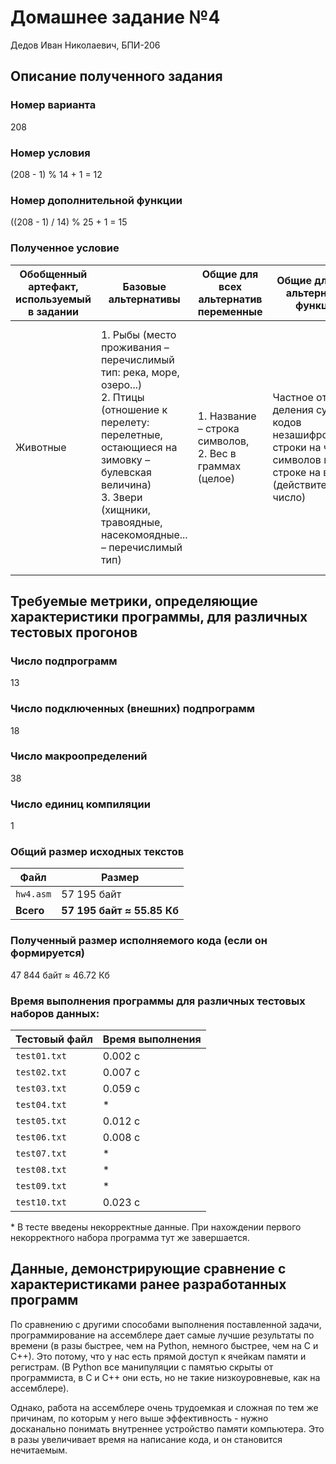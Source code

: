 # Домашнее задание №4
Дедов Иван Николаевич, БПИ-206


## Описание полученного задания

### Номер варианта
208

### Номер условия
(208 - 1) % 14 + 1 = 12

### Номер дополнительной функции
((208 - 1) / 14) % 25 + 1 = 15

### Полученное условие
| Обобщенный артефакт, используемый в задании | Базовые альтернативы | Общие для всех  альтернатив переменные | Общие для всех альтернатив функции | Обработка данных |
| - | - | - | - | - |
| Животные | 1. Рыбы (место проживания – перечислимый тип: река, море, озеро...) <br/> 2. Птицы (отношение к перелету: перелетные, остающиеся на зимовку – булевская величина) <br/> 3. Звери (хищники, травоядные, насекомоядные... – перечислимый тип) | 1. Название – строка символов, <br/> 2. Вес в граммах (целое) | Частное от деления суммы кодов незашифрованной строки на число символов в этой строке на вес (действительное число) | Упорядочить элементы контейнера по убыванию используя сортировку с помощью «дерева» (Heap Sort). В качестве ключей для сортировки и других действий используются результаты функции, общей для всех альтернатив. |


## Требуемые метрики, определяющие характеристики программы, для различных тестовых прогонов

### Число подпрограмм
13

### Число подключенных (внешних) подпрограмм
18

### Число макроопределений
38

### Число единиц компиляции
1

### Общий размер исходных текстов
| Файл                | Размер                     |
| ------------------- | -------------------------- |
| ```hw4.asm```       | 57 195 байт                |
| **Всего**           | **57 195 байт ≈ 55.85 Кб** |

### Полученный размер исполняемого кода (если он формируется)
47 844 байт ≈ 46.72 Кб

### Время выполнения программы для различных тестовых наборов данных:
| Тестовый файл    | Время выполнения |
| ---------------- | ---------------- |
| ```test01.txt``` | 0.002 с          |
| ```test02.txt``` | 0.007 с          |
| ```test03.txt``` | 0.059 с          |
| ```test04.txt``` | \*               |
| ```test05.txt``` | 0.012 с          |
| ```test06.txt``` | 0.008 с          |
| ```test07.txt``` | \*               |
| ```test08.txt``` | \*               |
| ```test09.txt``` | \*               |
| ```test10.txt``` | 0.023 с          |

\* В тесте введены некорректные данные. При нахождении первого некорректного набора программа тут же завершается.

## Данные, демонстрирующие сравнение с характеристиками ранее разработанных программ

По сравнению с другими способами выполнения поставленной задачи, программирование на ассемблере дает самые лучшие результаты по времени (в разы быстрее, чем на Python, немного быстрее, чем на С и С++). Это потому, что у нас есть прямой доступ к ячейкам памяти и регистрам. (В Python все манипуляции с памятью скрыты от программиста, в С и С++ они есть, но не такие низкоуровневые, как на ассемблере). 

Однако, работа на ассемблере очень трудоемкая и сложная по тем же причинам, по которым у него выше эффективность - нужно досканально понимать внутреннее устройство памяти компьютера. Это в разы увеличивает время на написание кода, и он становится нечитаемым.

